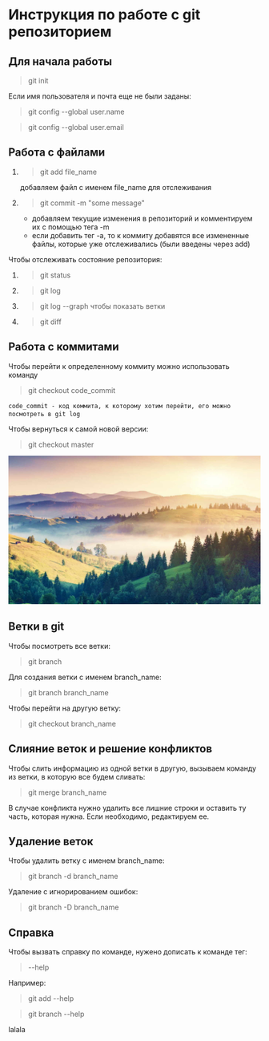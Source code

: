 # Инструкция по работе с git репозиторием

## Для начала работы
> git init

Если имя пользователя и почта еще не были заданы:

> git config --global user.name

> git config --global user.email

## Работа с файлами

1. > git add file_name

    добавляем файл с именем file_name для отслеживания

2. > git commit -m "some message"

    * добавляем текущие изменения в репозиторий и комментируем их с помощью тега -m
    * если добавить тег -a, то к коммиту добавятся все измененные файлы, которые уже отслеживались (были введены через add)

Чтобы отслеживать состояние репозитория:

1. > git status
2. > git log
3. > git log --graph чтобы показать ветки
4. > git diff

## Работа с коммитами

Чтобы перейти к определенному коммиту можно использовать команду 

> git checkout code_commit

    code_commit - код коммита, к которому хотим перейти, его можно посмотреть в git log

Чтобы вернуться к самой новой версии:

 > git checkout master

![mountains](pic.jpeg)

## Ветки в git
Чтобы посмотреть все ветки:
> git branch

Для создания ветки с именем branch_name:
> git branch branch_name

Чтобы перейти на другую ветку:
> git checkout branch_name

## Слияние веток и решение конфликтов 
Чтобы слить информацию из одной ветки в другую, вызываем команду из ветки, в которую все будем сливать:
> git merge branch_name

В случае конфликта нужно удалить все лишние строки и оставить ту часть, которая нужна. Если необходимо, редактируем ее.

## Удаление веток
Чтобы удалить ветку с именем branch_name:
> git branch -d branch_name

Удаление с игнорированием ошибок:
> git branch -D branch_name

## Справка
Чтобы вызвать справку по команде, нужено дописать к команде тег:
> --help

Например:
> git add --help

> git branch --help

lalala